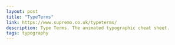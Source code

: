 ```yaml
---
layout: post
title: "TypeTerms"
link: https://www.supremo.co.uk/typeterms/
description: Type Terms. The animated typographic cheat sheet.
tags: typography
---
```

